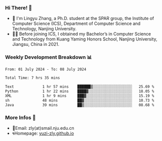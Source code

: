 ### Hi There! 👋 
- 🐳 I'm Lingyu Zhang, a Ph.D. student at the SPAR group, the Institute of Computer Science (ICS), Department of Computer Science and Technology, Nanjing University.
- 🧑‍🎓 Before joining ICS, I obtained my Bachelor’s in Computer Science and Technology from Kuang Yaming Honors School, Nanjing University, Jiangsu, China in 2021.

### Weekly Development Breakdown :bar_chart:

<!--START_SECTION:waka-->

```txt
From: 01 July 2024 - To: 08 July 2024

Total Time: 7 hrs 35 mins

Text             1 hr 57 mins    ██████▒░░░░░░░░░░░░░░░░░░   25.69 %
Python           1 hr 22 mins    ████▓░░░░░░░░░░░░░░░░░░░░   18.05 %
XML              1 hr 9 mins     ███▓░░░░░░░░░░░░░░░░░░░░░   15.19 %
sh               48 mins         ██▓░░░░░░░░░░░░░░░░░░░░░░   10.73 %
Java             39 mins         ██▒░░░░░░░░░░░░░░░░░░░░░░   08.68 %
```

<!--END_SECTION:waka-->

<!--
### Github Contributions :octocat:

![](https://raw.githubusercontent.com/yuzi-zly/yuzi-zly/output/github-contribution-grid-snake.svg)              
-->

### More Infos 📖

- 📧Email: zly(at)smail.nju.edu.cn
- 🌀Homepage: [yuzi-zly.github.io](https://yuzi-zly.github.io/)
